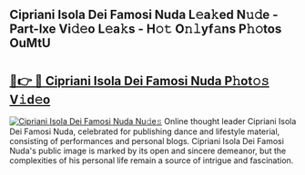 ## Cipriani Isola Dei Famosi Nuda L𝚎a𝚔ed N𝚞𝚍e - Part-lxe Vi𝚍𝚎o L𝚎a𝚔s - H𝚘𝚝 O𝚗𝚕yf𝚊ns P𝚑𝚘tos OuMtU

# <h2><a href="http://kf13ct.oniu.top/?m=Cipriani+Isola+Dei+Famosi+Nuda">🔗👉 🔴 Cipriani Isola Dei Famosi Nuda P𝚑ot𝚘𝚜 V𝚒d𝚎o</a></h2>

[![Cipriani Isola Dei Famosi Nuda Nu𝚍e𝚜](https://i.imgur.com/0qMVB7G.gif)](http://kf13ct.oniu.top/?m=Cipriani+Isola+Dei+Famosi+Nuda)
Online thought leader Cipriani Isola Dei Famosi Nuda, celebrated for publishing dance and lifestyle material, consisting of performances and personal blogs. Cipriani Isola Dei Famosi Nuda's public image is marked by its open and sincere demeanor, but the complexities of his personal life remain a source of intrigue and fascination.  

